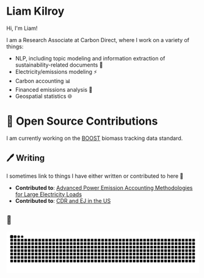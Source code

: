 # Liam Kilroy

Hi, I'm Liam! 

I am a Research Associate at Carbon Direct, where I work on a variety of things: 
- NLP, including topic modeling and information extraction of sustainability-related documents :robot:
- Electricity/emissions modeling :zap:
- Carbon accounting 📊
- Financed emissions analysis 💸
- Geospatial statistics 🌐

# 📖 Open Source Contributions
I am currently working on the [BOOST](https://www.w3.org/community/boost-01/#:~:text=The%20Biomass%20Open%20Origin%20Standard,from%20source%20to%20end%2Duse.) biomass tracking data standard. 

## :pen: Writing
I sometimes link to things I have either written or contributed to here 🔽
- **Contributed to**:
    [Advanced Power Emission Accounting Methodologies for Large Electricity Loads](https://www.carbon-direct.com/research-and-reports/advanced-power-emission-accounting-methodologies-for-large-electricity-loads)
- **Contributed to**:
    [CDR and EJ in the US](https://www.carbon-direct.com/research-and-reports/carbon-dioxide-removal-and-environmental-justice-in-the-us)

## 🐍
![GitHub Snake](https://github.com/Mailisyorlik/Mailisyorlik/blob/output/github-contribution-grid-snake.svg)
